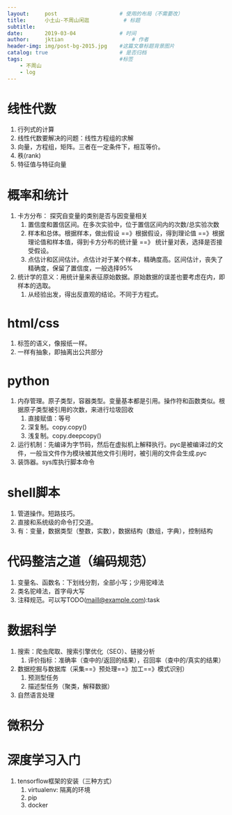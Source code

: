 ```yaml
---
layout:     post   				    # 使用的布局（不需要改）
title:      小土山-不周山闲逛			# 标题 
subtitle:  	 
date:       2019-03-04				# 时间
author:     jktian 						# 作者
header-img: img/post-bg-2015.jpg 	#这篇文章标题背景图片
catalog: true 						# 是否归档
tags:								#标签
    - 不周山
    - log
---
```

# 线性代数
1. 行列式的计算
2. 线性代数要解决的问题：线性方程组的求解
3. 向量，方程组，矩阵。三者在一定条件下，相互等价。
4. 秩(rank)
5. 特征值与特征向量
# 概率和统计
1. 卡方分布： 探究自变量的类别是否与因变量相关
	1. 置信度和置信区间。在多次实验中，位于置信区间内的次数/总实验次数
	2. 样本和总体。根据样本，做出假设 ==》根据假设，得到理论值 ==》根据理论值和样本值，得到卡方分布的统计量 ==》 统计量对表，选择是否接受假设。
	3. 点估计和区间估计。点估计对于某个样本，精确度高。区间估计，丧失了精确度，保留了置信度，一般选择95%
1. 统计学的意义：用统计量来表征原始数据。原始数据的误差也要考虑在内，即样本的选取。
	1. 从经验出发，得出反直观的结论。不同于方程式。
# html/css
1. 标签的语义，像报纸一样。
2. 一样有抽象，即抽离出公共部分
# python
1. 内存管理。原子类型，容器类型。变量基本都是引用。操作符和函数类似。根据原子类型被引用的次数，来进行垃圾回收
	1. 直接赋值：等号
	1. 深复制。copy.copy()
	2. 浅复制。copy.deepcopy()
2. 运行机制：先编译为字节码，然后在虚拟机上解释执行。pyc是被编译过的文件，一般当文件作为模块被其他文件引用时，被引用的文件会生成.pyc
3. 装饰器。sys库执行脚本命令
# shell脚本
1. 管道操作。短路技巧。
2. 直接和系统级的命令打交道。
3. 有：变量，数据类型（整数，实数），数据结构（数组，字典），控制结构
# 代码整洁之道（编码规范）
1. 变量名、函数名：下划线分割，全部小写；少用驼峰法
2. 类名驼峰法，首字母大写
3. 注释规范。可以写TODO(maill@example.com):task
# 数据科学
1. 搜索：爬虫爬取、搜索引擎优化（SEO）、链接分析
	1. 评价指标：准确率（查中的/返回的结果），召回率（查中的/真实的结果）
2. 数据挖掘与数据库（采集==》预处理==》加工==》模式识别）
	1. 预测型任务
	2. 描述型任务（聚类，解释数据）
3. 自然语言处理

# 微积分
# 深度学习入门
1. tensorflow框架的安装（三种方式）
	1. virtualenv: 隔离的环境
	2. pip
	3. docker
